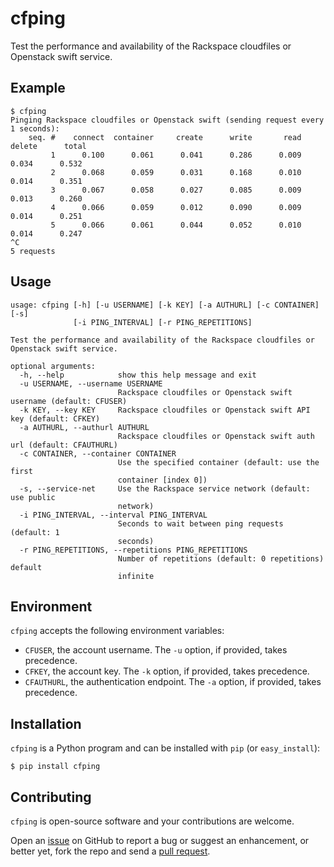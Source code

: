 cfping
======

Test the performance and availability of the Rackspace cloudfiles or Openstack swift service.


Example
-------

    $ cfping
    Pinging Rackspace cloudfiles or Openstack swift (sending request every 1 seconds):
        seq. #    connect  container     create      write       read     delete      total
             1      0.100      0.061      0.041      0.286      0.009      0.034      0.532
             2      0.068      0.059      0.031      0.168      0.010      0.014      0.351
             3      0.067      0.058      0.027      0.085      0.009      0.013      0.260
             4      0.066      0.059      0.012      0.090      0.009      0.014      0.251
             5      0.066      0.061      0.044      0.052      0.010      0.014      0.247
    ^C
    5 requests


Usage
-----

	usage: cfping [-h] [-u USERNAME] [-k KEY] [-a AUTHURL] [-c CONTAINER] [-s]
	              [-i PING_INTERVAL] [-r PING_REPETITIONS]

	Test the performance and availability of the Rackspace cloudfiles or Openstack swift service.

	optional arguments:
	  -h, --help            show this help message and exit
	  -u USERNAME, --username USERNAME
	                        Rackspace cloudfiles or Openstack swift username (default: CFUSER)
	  -k KEY, --key KEY     Rackspace cloudfiles or Openstack swift API key (default: CFKEY)
	  -a AUTHURL, --authurl AUTHURL
	                        Rackspace cloudfiles or Openstack swift auth url (default: CFAUTHURL)
	  -c CONTAINER, --container CONTAINER
	                        Use the specified container (default: use the first
	                        container [index 0])
	  -s, --service-net     Use the Rackspace service network (default: use public
	                        network)
	  -i PING_INTERVAL, --interval PING_INTERVAL
	                        Seconds to wait between ping requests (default: 1
	                        seconds)
	  -r PING_REPETITIONS, --repetitions PING_REPETITIONS
	                        Number of repetitions (default: 0 repetitions) default
	                        infinite



Environment
-----------

`cfping` accepts the following environment variables:

* `CFUSER`, the account username. The `-u` option, if provided, takes precedence.
* `CFKEY`, the account key. The `-k` option, if provided, takes precedence.
* `CFAUTHURL`, the authentication endpoint. The `-a` option, if provided, takes precedence.

Installation
------------

`cfping` is a Python program and can be installed with `pip` (or `easy_install`):

    $ pip install cfping


Contributing
------------

`cfping` is open-source software and your contributions are welcome.

Open an [issue](https://github.com/claymation/cfping/issues) on GitHub to report a bug or suggest an enhancement,
or better yet, fork the repo and send a [pull request](https://github.com/claymation/cfping/pulls).
